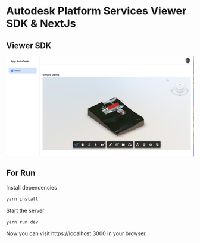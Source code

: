 # Autodesk Platform Services Viewer SDK & NextJs

## Viewer SDK
![Dashboard Dark Mode](./public/SDK_Viewer.png)


## For Run

Install dependencies

    
```bash
yarn install
```

Start the server

    
        
```bash
yarn run dev
```

Now you can visit https://localhost:3000 in your browser.
